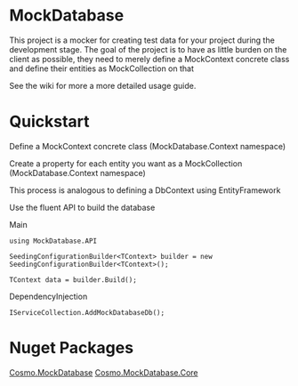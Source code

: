 # MockDatabase
This project is a mocker for creating test data for your project during the development stage.
The goal of the project is to have as little burden on the client as possible, they need to merely define a MockContext concrete class and define their entities as MockCollection<TClass> on that 

See the wiki for more a more detailed usage guide.

# Quickstart

Define a MockContext concrete class (MockDatabase.Context namespace)

Create a property for each entity you want as a MockCollection<TEntity> (MockDatabase.Context namespace)
 
This process is analogous to defining a DbContext using EntityFramework

 
Use the fluent API to build the database

Main

`using MockDatabase.API`

`SeedingConfigurationBuilder<TContext> builder = new SeedingConfigurationBuilder<TContext>();`

 `TContext data = builder.Build();`
 
 
 DependencyInjection
 
 `IServiceCollection.AddMockDatabaseDb();`
 
 

# Nuget Packages

[Cosmo.MockDatabase](https://www.nuget.org/packages/Cosmo.MockDatabase/)
[Cosmo.MockDatabase.Core](https://www.nuget.org/packages/Cosmo.MockDatabase.Core/)

